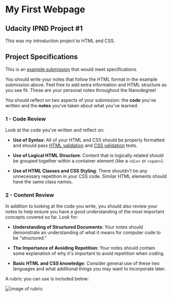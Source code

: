 # My First Webpage
## Udacity IPND Project #1

This was my introduction project to HTML and CSS.


## Project Specifications

This is an [example submission](http://codepen.io/AndyAtUdacity/pen/KweNKa?editors=110) that would meet specifications.

You should write your notes that follow the HTML format in the example submission above. Feel free to add extra information and HTML structure as you see fit. These are your personal notes throughout the Nanodegree!

You should reflect on two aspects of your submission: the **code** you've written and the **notes** you've taken about what you've learned.

### 1 - Code Review
Look at the code you've written and reflect on:

- **Use of Syntax**: All of your HTML and CSS should be properly formatted and should pass [HTML validation](http://validator.w3.org/#validate_by_input) and [CSS validation](https://jigsaw.w3.org/css-validator/#validate_by_input) tests.

- **Use of Logical HTML Structure**: Content that is logically related should be grouped together within a container element (like a <code>&lt;div&gt;</code> or <code>&lt;span&gt;</code>).

- **Use of HTML Classes and CSS Styling**: There shouldn't be any unnecessary repetition in your CSS code. Similar HTML elements should have the same class names.

### 2 - Content Review
In addition to looking at the code you write, you should also review your notes to help ensure you have a good understanding of the most important concepts covered so far. Look for:

- **Understanding of Structured Documents**: Your notes should demonstrate an understanding of what it means for computer code to be "structured."

- **The Importance of Avoiding Repetition**: Your notes should contain some explanation of why it's important to avoid repetition when coding.

- **Basic HTML and CSS knowledge**: Consider general use of these two languages and what additional things you may want to incorporate later.

A rubric you can use is included below:

![image of rubric](http://i.imgur.com/mLQ2wR2.png)
